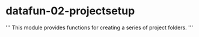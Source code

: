 # datafun-02-projectsetup
''' This module provides functions for creating a series of project folders. '''
